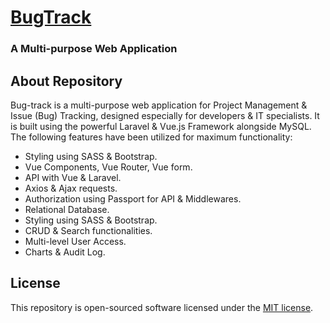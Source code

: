<p align="center"><a href="https://github.com/mohorima/bug-tracker" target="_blank"><h1>BugTrack</h1></a></p>
<p align="center"><h3>A Multi-purpose Web Application</h3></p>

## About Repository

Bug-track is a multi-purpose web application for Project Management & Issue (Bug) Tracking, designed especially for developers & IT specialists. It is built using the powerful Laravel & Vue.js Framework alongside MySQL. The following features have been utilized for maximum functionality:

-   Styling using SASS & Bootstrap.
-   Vue Components, Vue Router, Vue form.
-   API with Vue & Laravel.
-   Axios & Ajax requests.
-   Authorization using Passport for API & Middlewares.
-   Relational Database.
-   Styling using SASS & Bootstrap.
-   CRUD & Search functionalities.
-   Multi-level User Access.
-   Charts & Audit Log.


## License

This repository is open-sourced software licensed under the [MIT license](https://opensource.org/licenses/MIT).
